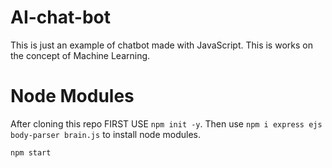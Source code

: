 # AI-chat-bot
This is just an example of chatbot made with JavaScript. This is works on the concept of Machine Learning.

# Node Modules
After cloning this repo
FIRST USE `npm init -y`.
Then use `npm i express ejs body-parser brain.js` to install node modules.

`npm start`
